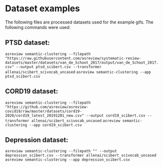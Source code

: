 # Dataset examples
The following files are processed datasets used for the example gifs. The
following commands were used:

## PTSD dataset:
`asreview semantic-clustering --filepath "https://raw.githubusercontent.com/asreview/systematic-review-datasets/master/datasets/van_de_Schoot_2017/output/van_de_Schoot_2017.csv" --output ptsd_scibert.csv --transformer allenai/scibert_scivocab_uncased`
`asreview semantic-clustering --app ptsd_scibert.csv`

## CORD19 dataset:
`asreview semantic-clustering --filepath "https://github.com/asreview/asreview-covid19/raw/master/datasets/cord19-2020/cord19_latest_20191201_new.csv" --output cord19_scibert.csv --transformer allenai/scibert_scivocab_uncased`
`asreview semantic-clustering --app cord19_scibert.csv`

## Depression dataset:
`asreview semantic-clustering --filepath "" --output depression_scibert.csv --transformer allenai/scibert_scivocab_uncased`
`asreview semantic-clustering --app depression_scibert.csv `